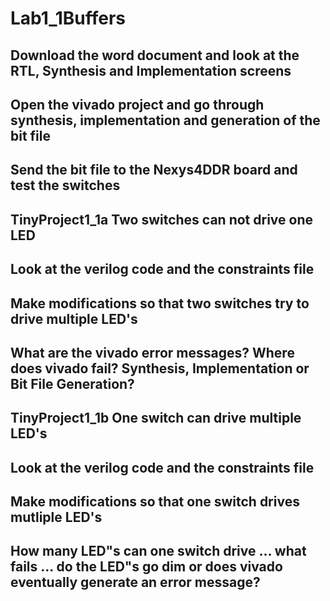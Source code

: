 # Lab1_1Buffers  
## Download the word document and look at the RTL, Synthesis and Implementation screens
## Open the vivado project and go through synthesis, implementation and generation of the bit file
## Send the bit file to the Nexys4DDR board and test the switches

## TinyProject1_1a Two switches can not drive one LED
## Look at the verilog code and the constraints file
## Make modifications so that two switches try to drive multiple LED's
## What are the vivado error messages? Where does vivado fail? Synthesis, Implementation or Bit File Generation?

## TinyProject1_1b One switch can drive multiple LED's
## Look at the verilog code and the constraints file
## Make modifications so that one switch drives mutliple LED's
## How many LED"s can one switch drive ... what fails ... do the LED"s go dim or does vivado eventually generate an error message?

